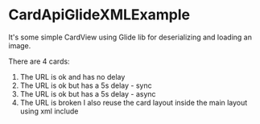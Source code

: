 # CardApiGlideXMLExample

It's some simple CardView using Glide lib for deserializing and loading an image.

There are 4 cards:

1) The URL is ok and has no delay
2) The URL is ok but has a 5s delay - sync
3) The URL is ok but has a 5s delay - async
4) The URL is broken
I also reuse the card layout inside the main layout using xml include


